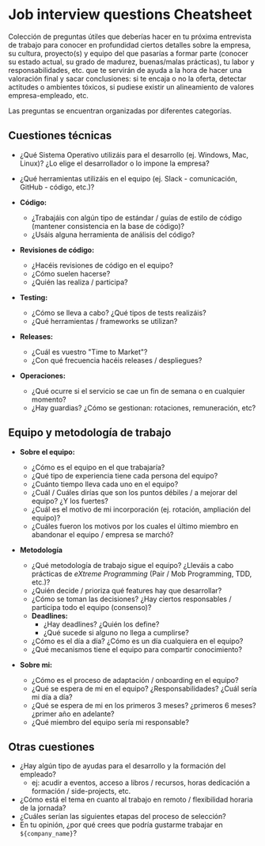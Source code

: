 # Job interview questions Cheatsheet
Colección de preguntas útiles que deberías hacer en tu próxima entrevista de trabajo para conocer en profundidad ciertos detalles sobre la empresa, su cultura, proyecto(s) y equipo del que pasarías a formar parte (conocer su estado actual, su grado de madurez, buenas/malas prácticas), tu labor y responsabilidades, etc. que te servirán de ayuda a la hora de hacer una valoración final y sacar conclusiones: si te encaja o no la oferta, detectar actitudes o ambientes tóxicos, si pudiese existir un alineamiento de valores empresa-empleado, etc.

Las preguntas se encuentran organizadas por diferentes categorías.

## Cuestiones técnicas
- ¿Qué Sistema Operativo utilizáis para el desarrollo (ej. Windows, Mac, Linux)? ¿Lo elige el desarrollador o lo impone la empresa?
- ¿Qué herramientas utilizáis en el equipo (ej. Slack - comunicación, GitHub - código, etc.)?

- **Código:**
	- ¿Trabajáis con algún tipo de estándar / guías de estilo de código (mantener consistencia en la base de código)?
  - ¿Usáis alguna herramienta de análisis del código?

- **Revisiones de código:**
	- ¿Hacéis revisiones de código en el equipo?
  - ¿Cómo suelen hacerse? 
  - ¿Quién las realiza / participa?

- **Testing:**
	- ¿Cómo se lleva a cabo? ¿Qué tipos de tests realizáis?
	- ¿Qué herramientas / frameworks se utilizan?

- **Releases:**
	- ¿Cuál es vuestro "Time to Market"?
	- ¿Con qué frecuencia hacéis releases / despliegues?

- **Operaciones:**
	- ¿Qué ocurre si el servicio se cae un fin de semana o en cualquier momento?
	- ¿Hay guardias? ¿Cómo se gestionan: rotaciones, remuneración, etc?

## Equipo y metodología de trabajo
- **Sobre el equipo:**
  - ¿Cómo es el equipo en el que trabajaría?
  - ¿Qué tipo de experiencia tiene cada persona del equipo?
  - ¿Cuánto tiempo lleva cada uno en el equipo?
  - ¿Cuál / Cuáles dirías que son los puntos débiles / a mejorar del equipo? ¿Y los fuertes?
  - ¿Cuál es el motivo de mi incorporación (ej. rotación, ampliación del equipo)?
  - ¿Cuáles fueron los motivos por los cuales el último miembro en abandonar el equipo / empresa se marchó?

- **Metodología**
	- ¿Qué metodología de trabajo sigue el equipo? ¿Lleváis a cabo prácticas de _eXtreme Programming_ (Pair / Mob Programming, TDD, etc.)?
	- ¿Quién decide / prioriza qué features hay que desarrollar?
	- ¿Cómo se toman las decisiones? ¿Hay ciertos responsables / participa todo el equipo (consenso)?
	- **Deadlines:**
		- ¿Hay deadlines? ¿Quién los define?
		- ¿Qué sucede si alguno no llega a cumplirse?
	- ¿Cómo es el día a día? ¿Cómo es un día cualquiera en el equipo?
	- ¿Qué mecanismos tiene el equipo para compartir conocimiento?
  
- **Sobre mi:**
  - ¿Cómo es el proceso de adaptación / onboarding en el equipo?
  - ¿Qué se espera de mi en el equipo? ¿Responsabilidades? ¿Cuál sería mi día a día?
  - ¿Qué se espera de mi en los primeros 3 meses? ¿primeros 6 meses? ¿primer año en adelante?
  - ¿Qué miembro del equipo sería mi responsable?
  
## Otras cuestiones
- ¿Hay algún tipo de ayudas para el desarrollo y la formación del empleado?
  - ej: acudir a eventos, acceso a libros / recursos, horas dedicación a formación / side-projects, etc.
- ¿Cómo está el tema en cuanto al trabajo en remoto / flexibilidad horaria de la jornada?
- ¿Cuáles serían las siguientes etapas del proceso de selección?
- En tu opinión, ¿por qué crees que podría gustarme trabajar en `${company_name}`? 
